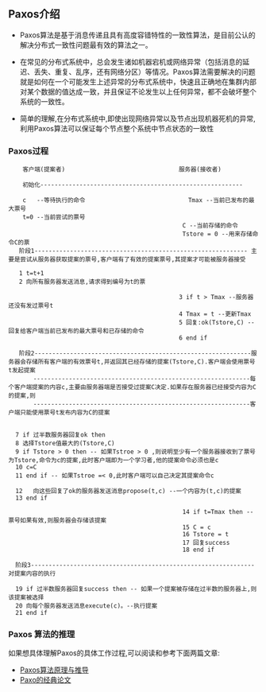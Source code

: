 ## Paxos介绍

* Paxos算法是基于消息传递且具有高度容错特性的一致性算法，是目前公认的解决分布式一致性问题最有效的算法之一。


* 在常见的分布式系统中，总会发生诸如机器宕机或网络异常（包括消息的延迟、丢失、重复、乱序，还有网络分区）等情况。Paxos算法需要解决的问题就是如何在一个可能发生上述异常的分布式系统中，快速且正确地在集群内部对某个数据的值达成一致，并且保证不论发生以上任何异常，都不会破坏整个系统的一致性。

* 简单的理解,在分布式系统中,即使出现网络异常以及节点出现机器死机的异常,利用Paxos算法可以保证每个节点整个系统中节点状态的一致性


### Paxos过程


        客户端(提案者)                                服务器(接收者)
        
        初始化---------------------------------------------------------
        
        c   --等待执行的命令                             Tmax --当前已发布的最大票号
        t=0 --当前尝试的票号
                                                     C --当前存储的命令
                                                     Tstore = 0 --用来存储命令C的票
       阶段1------------------------------------------------------------ 主要是尝试从服务器获取提案的票号,客户端有了有效的提案票号,其提案才可能被服务器接受
       
       1 t=t+1 
       2 向所有服务器发送消息,请求得到编号为t的票
        
                                                    3 if t > Tmax --服务器还没有发过票号t
                                                    4 Tmax = t --更新Tmax
                                                    5 回复:ok(Tstore,C) --回复给客户端当前已发布的最大票号和已存储的命令
                                                    6 end if
      
       阶段2-------------------------------------------------------------服务器会存储所有客户端的有效票号t,并返回其已经存储的提案(Tstore,C).客户端会使用票号t发起提案
           -------------------------------------------------------------每个客户端提案的内容c,主要由服务器端是否接受过提案C决定.如果存在服务器已经接受内容为C的提案,则
           -------------------------------------------------------------客户端只能使用票号t发布内容为C的提案
       
      
      7 if 过半数服务器回复ok then
      8 选择Tstore值最大的(Tstore,C)
      9 if Tstore > 0 then -- 如果Tstroe > 0 ,则说明至少有一个服务器接收到了票号为Tstore,命令为c的提案,此时客户端即为一个学习者,他的提案命令必须也是c
      10 c=C
      11 end if -- 如果Tstroe =< 0,此时客户端可以自己决定其提案命令c
      
      12   向这些回复了ok的服务器发送消息propose(t,c) --一个内容为(t,c)的提案
      13 end if
      
                                                     14 if t=Tmax then -- 票号如果有效,则服务器会存储该提案
                                                     15 C = c
                                                     16 Tstore = t
                                                     17 回复success
                                                     18 end if
                                                     
      阶段3---------------------------------------------------------------对提案内容的执行
      
      19 if 过半数服务器回复success then -- 如果一个提案被存储在过半数的服务器上,则该提案被选择
      20 向每个服务器发送消息execute(c)。--执行提案
      21 end if
      
       
### Paxos 算法的推理

如果想具体理解Paxos的具体工作过程,可以阅读和参考下面两篇文章:

* [Paxos算法原理与推导](http://www.cnblogs.com/linbingdong/p/6253479.html)
* [Paxo的经典论文](https://github.com/xianfeng92/Love-Ethereum/blob/master/book/paxos-simple.pdf)

